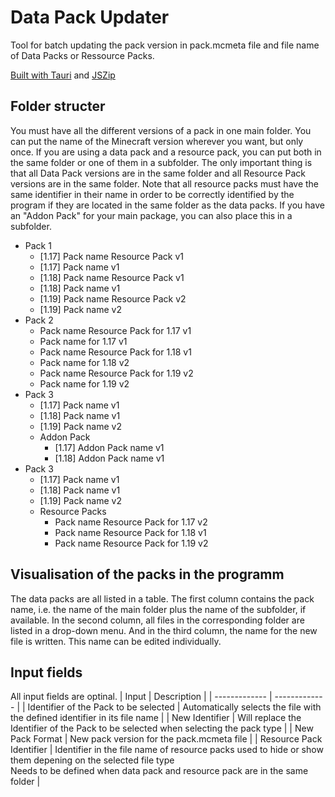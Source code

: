 # Data Pack Updater
Tool for batch updating the pack version in pack.mcmeta file and file name of Data Packs or Ressource Packs.

[Built with Tauri](https://tauri.app/) and [JSZip](https://stuk.github.io/jszip/)

## Folder structer
You must have all the different versions of a pack in one main folder. You can put the name of the Minecraft version wherever you want, but only once.
If you are using a data pack and a resource pack, you can put both in the same folder or one of them in a subfolder. The only important thing is that all Data Pack versions are in the same folder and all Resource Pack versions are in the same folder.
Note that all resource packs must have the same identifier in their name in order to be correctly identified by the program if they are located in the same folder as the data packs.
If you have an "Addon Pack" for your main package, you can also place this in a subfolder.

* Pack 1
    * [1.17] Pack name Resource Pack v1
    * [1.17] Pack name v1
    * [1.18] Pack name Resource Pack v1
    * [1.18] Pack name v1
    * [1.19] Pack name Resource Pack v2
    * [1.19] Pack name v2
* Pack 2
    * Pack name Resource Pack for 1.17 v1
    * Pack name for 1.17 v1
    * Pack name Resource Pack for 1.18 v1
    * Pack name for 1.18 v2
    * Pack name Resource Pack for 1.19 v2
    * Pack name for 1.19 v2
* Pack 3
    * [1.17] Pack name v1
    * [1.18] Pack name v1
    * [1.19] Pack name v2
    * Addon Pack
        * [1.17] Addon Pack name v1
        * [1.18] Addon Pack name v1
* Pack 3
    * [1.17] Pack name v1
    * [1.18] Pack name v1
    * [1.19] Pack name v2
    * Resource Packs
        * Pack name Resource Pack for 1.17 v2
        * Pack name Resource Pack for 1.18 v1
        * Pack name Resource Pack for 1.19 v2

## Visualisation of the packs in the programm
The data packs are all listed in a table. The first column contains the pack name, i.e. the name of the main folder plus the name of the subfolder, if available.
In the second column, all files in the corresponding folder are listed in a drop-down menu.
And in the third column, the name for the new file is written. This name can be edited individually.

## Input fields
All input fields are optinal.
| Input | Description |
| ------------- | ------------- |
| Identifier of the Pack to be selected | Automatically selects the file with the defined identifier in its file name |
| New Identifier | Will replace the Identifier of the Pack to be selected when selecting the pack type |
| New Pack Format | New pack version for the pack.mcmeta file |
| Resource Pack Identifier | Identifier in the file name of resource packs used to hide or show them depening on the selected file type<br>Needs to be defined when data pack and resource pack are in the same folder |


